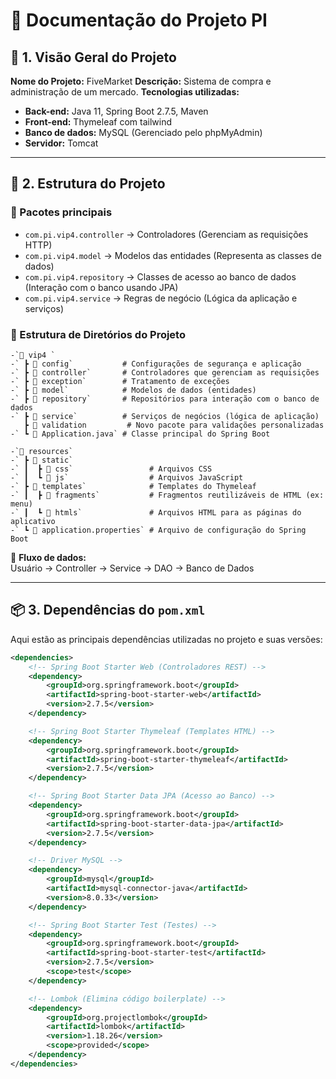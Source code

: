 # 📌 Documentação do Projeto PI

## 📂 1. Visão Geral do Projeto  
**Nome do Projeto:** FiveMarket
**Descrição:**  Sistema de compra e administração de um mercado.
**Tecnologias utilizadas:**  
- **Back-end:** Java 11, Spring Boot 2.7.5, Maven  
- **Front-end:** Thymeleaf com tailwind
- **Banco de dados:** MySQL (Gerenciado pelo phpMyAdmin)  
- **Servidor:** Tomcat  

---

## 📑 2. Estrutura do Projeto  
   ### 📂 Pacotes principais  
   - `com.pi.vip4.controller` → Controladores (Gerenciam as requisições HTTP)  
   - `com.pi.vip4.model` → Modelos das entidades (Representa as classes de dados)  
   - `com.pi.vip4.repository` → Classes de acesso ao banco de dados (Interação com o banco usando JPA)  
   - `com.pi.vip4.service` → Regras de negócio (Lógica da aplicação e serviços)
    
   ### 📂 Estrutura de Diretórios do Projeto

    -`📂 vip4 `
    -` ┣ 📂 config`           # Configurações de segurança e aplicação
    -` ┣ 📂 controller`       # Controladores que gerenciam as requisições
    -` ┣ 📂 exception`        # Tratamento de exceções
    -` ┣ 📂 model`            # Modelos de dados (entidades)
    -` ┣ 📂 repository`       # Repositórios para interação com o banco de dados
    -` ┣ 📂 service`          # Serviços de negócios (lógica de aplicação)
       ┣ 📂 validation         # Novo pacote para validações personalizadas
    -` ┗ 📜 Application.java` # Classe principal do Spring Boot

    -`📂 resources`
    -` ┣ 📂 static`
    -` ┃  ┣ 📂 css`                 # Arquivos CSS
    -` ┃  ┗ 📂 js`                  # Arquivos JavaScript
    -` ┣ 📂 templates`              # Templates do Thymeleaf
    -` ┃  ┣ 📂 fragments`           # Fragmentos reutilizáveis de HTML (ex: menu)
    -` ┃  ┗ 📜 htmls`               # Arquivos HTML para as páginas do aplicativo
    -` ┗ 📜 application.properties` # Arquivo de configuração do Spring Boot



📌 **Fluxo de dados:**  
Usuário → Controller → Service → DAO → Banco de Dados  

---

## 📦 3. Dependências do `pom.xml`  
Aqui estão as principais dependências utilizadas no projeto e suas versões:  

```xml
<dependencies>
    <!-- Spring Boot Starter Web (Controladores REST) -->
    <dependency>
        <groupId>org.springframework.boot</groupId>
        <artifactId>spring-boot-starter-web</artifactId>
        <version>2.7.5</version>
    </dependency>

    <!-- Spring Boot Starter Thymeleaf (Templates HTML) -->
    <dependency>
        <groupId>org.springframework.boot</groupId>
        <artifactId>spring-boot-starter-thymeleaf</artifactId>
        <version>2.7.5</version>
    </dependency>

    <!-- Spring Boot Starter Data JPA (Acesso ao Banco) -->
    <dependency>
        <groupId>org.springframework.boot</groupId>
        <artifactId>spring-boot-starter-data-jpa</artifactId>
        <version>2.7.5</version>
    </dependency>

    <!-- Driver MySQL -->
    <dependency>
        <groupId>mysql</groupId>
        <artifactId>mysql-connector-java</artifactId>
        <version>8.0.33</version>
    </dependency>

    <!-- Spring Boot Starter Test (Testes) -->
    <dependency>
        <groupId>org.springframework.boot</groupId>
        <artifactId>spring-boot-starter-test</artifactId>
        <version>2.7.5</version>
        <scope>test</scope>
    </dependency>

    <!-- Lombok (Elimina código boilerplate) -->
    <dependency>
        <groupId>org.projectlombok</groupId>
        <artifactId>lombok</artifactId>
        <version>1.18.26</version>
        <scope>provided</scope>
    </dependency>
</dependencies>
